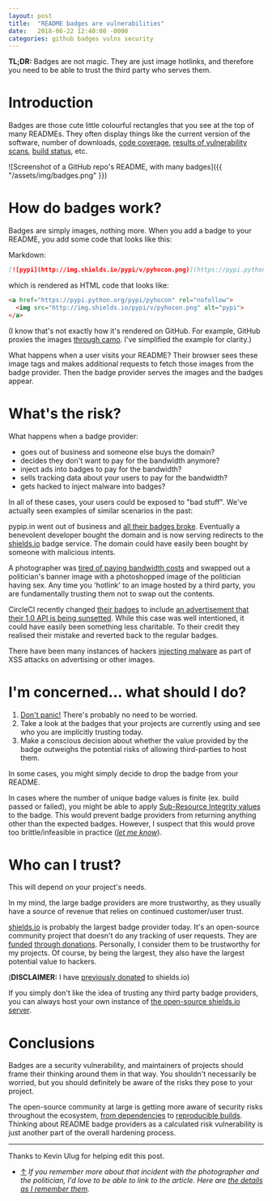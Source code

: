 ```yaml
---
layout: post
title:  "README badges are vulnerabilities"
date:   2018-06-22 12:40:00 -0000
categories: github badges vulns security
---
```


**TL;DR:** Badges are not magic. They are just image hotlinks, and therefore you need to be able to trust the third party who serves them.

# Introduction

Badges are those cute little colourful rectangles that you see at the top of many READMEs. They often display things like the current version of the software, number of downloads, [code coverage](https://coveralls.io/), [results of vulnerability scans](https://snyk.io/docs/badges/), [build status](https://docs.travis-ci.com/user/status-images/), etc.

![Screenshot of a GitHub repo's README, with many badges]({{ "/assets/img/badges.png" }})

# How do badges work?

Badges are simply images, nothing more. When you add a badge to your README, you add some code that looks like this:

Markdown:

```markdown
[![pypi](http://img.shields.io/pypi/v/pyhocon.png)](https://pypi.python.org/pypi/pyhocon)
```

which is rendered as HTML code that looks like:

```html
<a href="https://pypi.python.org/pypi/pyhocon" rel="nofollow">
  <img src="http://img.shields.io/pypi/v/pyhocon.png" alt="pypi">
</a>
```

(I know that's not exactly how it's rendered on GitHub. For example, GitHub proxies the images [through camo](https://github.com/atmos/camo). I've simplified the example for clarity.)

What happens when a user visits your README? Their browser sees these image tags and makes additional requests to fetch those images from the badge provider. Then the badge provider serves the images and the badges appear.

# What's the risk?

What happens when a badge provider:

* goes out of business and someone else buys the domain?
* decides they don't want to pay for the bandwidth anymore?
* inject ads into badges to pay for the bandwidth?
* sells tracking data about your users to pay for the bandwidth?
* gets hacked to inject malware into badges?

In all of these cases, your users could be exposed to "bad stuff". We've actually seen examples of similar scenarios in the past:

pypip.in went out of business and [all their badges broke](https://movermeyer.com/2018-03-08-building-bots-to-mend-badges/). Eventually a benevolent developer bought the domain and is now serving redirects to the [shields.io](https://shields.io/) badge service. The domain could have easily been bought by someone with malicious intents.

<a name="website-defacement"></a>A photographer was [tired of paying bandwidth costs](#footnote-1) and swapped out a politician's banner image with a photoshopped image of the politician having sex. Any time you 'hotlink' to an image hosted by a third party, you are fundamentally trusting them not to swap out the contents.

CircleCI recently changed [their badges](https://circleci.com/docs/2.0/status-badges/) to include [an advertisement that their 1.0 API is being sunsetted](https://discuss.circleci.com/t/add-way-to-clear-1-0-is-sunsetting-on-status-badge/23085). While this case was well intentioned, it could have easily been something less charitable. To their credit they realised their mistake and reverted back to the regular badges.

There have been many instances of hackers [injecting malware](https://en.wikipedia.org/wiki/Malvertising#History) as part of XSS attacks on advertising or other images.

# I'm concerned... what should I do?

1. [Don't panic!](https://en.wikipedia.org/wiki/Phrases_from_The_Hitchhiker%27s_Guide_to_the_Galaxy#Don't_Panic) There's probably no need to be worried.
2. Take a look at the badges that your projects are currently using and see who you are implicitly trusting today.
3. Make a conscious decision about whether the value provided by the badge outweighs the potential risks of allowing third-parties to host them.

In some cases, you might simply decide to drop the badge from your README.

In cases where the number of unique badge values is finite (ex. build passed or failed), you might be able to apply [Sub-Resource Integrity values](https://developer.mozilla.org/en-US/docs/Web/Security/Subresource_Integrity) to the badge. This would prevent badge providers from returning anything other than the expected badges. However, I suspect that this would prove too brittle/infeasible in practice ([*let me know*](https://twitter.com/movermeyer)).

# Who can I trust?

This will depend on your project's needs.

In my mind, the large badge providers are more trustworthy, as they usually have a source of revenue that relies on continued customer/user trust.

[shields.io](https://shields.io/) is probably the largest badge provider today. It's an open-source community project that doesn't do any tracking of user requests. They are [funded](https://github.com/badges/shields/issues/1377#issuecomment-352842533) [through donations](https://opencollective.com/shields). Personally, I consider them to be trustworthy for my projects. Of course, by being the largest, they also have the largest potential value to hackers.

(**DISCLAIMER:** I have [previously donated](https://opencollective.com/movermeyer) to shields.io)

If you simply don't like the idea of trusting any third party badge providers, you can always host your own instance of [the open-source shields.io server](https://github.com/badges/shields/blob/master/doc/self-hosting.md).

# Conclusions

Badges are a security vulnerability, and maintainers of projects should frame their thinking around them in that way. You shouldn't necessarily be worried, but you should definitely be aware of the risks they pose to your project.

The open-source community at large is getting more aware of security risks throughout the ecosystem, [from dependencies](https://hackernoon.com/part-2-how-to-stop-me-harvesting-credit-card-numbers-and-passwords-from-your-site-844f739659b9) to [reproducible builds](https://reproducible-builds.org/). Thinking about README badge providers as a calculated risk vulnerability is just another part of the overall hardening process.

---

Thanks to Kevin Ulug for helping edit this post.

* [↑](#website-defacement)<a name="footnote-1"></a> *If you remember more about that incident with the photographer and the politician, I'd love to be able to link to the article. Here are [the details as I remember them](https://www.reddit.com/r/tipofmytongue/comments/8ss8r4/tomtnews_italian_politician_gay_sex_website/).*
